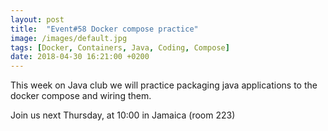 ```yaml
---
layout: post
title:  "Event#58 Docker compose practice"
image: /images/default.jpg
tags: [Docker, Containers, Java, Coding, Compose]
date: 2018-04-30 16:21:00 +0200
---
```


This week on Java club
we will practice packaging java applications to the docker compose and wiring them. []()

Join us next Thursday, at 10:00 in Jamaica (room 223)

